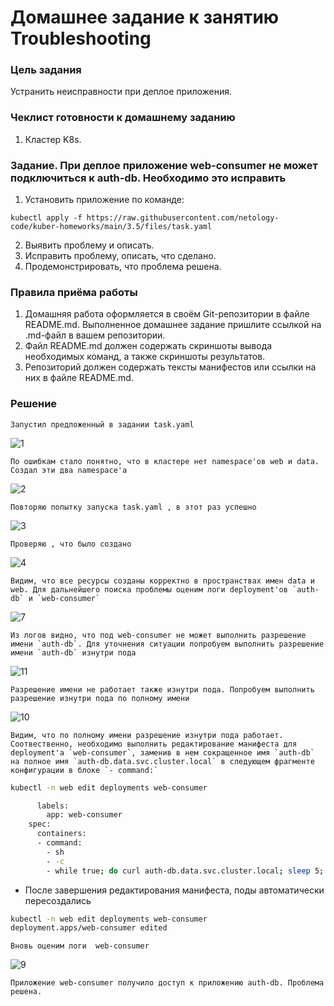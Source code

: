 # Домашнее задание к занятию Troubleshooting

### Цель задания

Устранить неисправности при деплое приложения.

### Чеклист готовности к домашнему заданию

1. Кластер K8s.

### Задание. При деплое приложение web-consumer не может подключиться к auth-db. Необходимо это исправить

1. Установить приложение по команде:
```shell
kubectl apply -f https://raw.githubusercontent.com/netology-code/kuber-homeworks/main/3.5/files/task.yaml
```
2. Выявить проблему и описать.
3. Исправить проблему, описать, что сделано.
4. Продемонстрировать, что проблема решена.


### Правила приёма работы

1. Домашняя работа оформляется в своём Git-репозитории в файле README.md. Выполненное домашнее задание пришлите ссылкой на .md-файл в вашем репозитории.
2. Файл README.md должен содержать скриншоты вывода необходимых команд, а также скриншоты результатов.
3. Репозиторий должен содержать тексты манифестов или ссылки на них в файле README.md.

### Решение

```Запустил предложенный в задании task.yaml```

![1](https://github.com/Fe1br0/kube-homeworks/assets/106814458/fd1c046f-27ee-4dd8-9823-9bf19b9aa013)

 ```По ошибкам стало понятно, что в кластере нет namespace'ов web и data. Создал эти два namespace'a```

![2](https://github.com/Fe1br0/kube-homeworks/assets/106814458/066c0651-2222-4f9b-9cde-e7c7f2268b49)


 ```Повторяю попытку запуска task.yaml , в этот раз успешно ```


![3](https://github.com/Fe1br0/kube-homeworks/assets/106814458/e00e13f8-63dd-428e-bb7c-458abcd965f0)

 ``` Проверяю , что было создано ```

![4](https://github.com/Fe1br0/kube-homeworks/assets/106814458/b5684aad-eac1-4c7f-bcb9-9faec89306a6)



```Видим, что все ресурсы созданы корректно в пространствах имен data и web. Для дальнейшего поиска проблемы оценим логи deployment'ов `auth-db` и `web-consumer` ```


![7](https://github.com/Fe1br0/kube-homeworks/assets/106814458/5fab6e77-6a68-401b-9e2f-cbe701c9dcbb)

```Из логов видно, что под web-consumer не может выполнить разрешение имени `auth-db`. Для уточнения ситуации попробуем выполнить разрешение имени `auth-db` изнутри пода ```

![11](https://github.com/Fe1br0/kube-homeworks/assets/106814458/508fb4b9-0926-45de-aa53-a26c40f01bd3)

```Разрешение имени не работает также изнутри пода. Попробуем выполнить разрешение изнутри пода по полному имени```


![10](https://github.com/Fe1br0/kube-homeworks/assets/106814458/af5d3537-722a-4f33-b069-0df020e8086c)

```Видим, что по полному имени разрешение изнутри пода работает. Соотвественно, необходимо выполнить редактирование манифеста для deployment'a `web-consumer`, заменив в нем сокращенное имя `auth-db` на полное имя `auth-db.data.svc.cluster.local` в следующем фрагменте конфигурации в блоке `- command:` ```

```bash
kubectl -n web edit deployments web-consumer
```
```bash
      labels:
        app: web-consumer
    spec:
      containers:
      - command:
        - sh
        - -c
        - while true; do curl auth-db.data.svc.cluster.local; sleep 5; done

```
* После завершения редактирования манифеста, поды автоматически пересоздались
```bash
kubectl -n web edit deployments web-consumer
deployment.apps/web-consumer edited
```
``` Вновь оценим логи  web-consumer ```

![9](https://github.com/Fe1br0/kube-homeworks/assets/106814458/7f0ecfa0-68ac-42b9-8fe6-5fd04397c7c0)






``` Приложение web-consumer получило доступ к приложению auth-db. Проблема решена. ```
